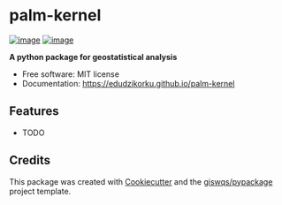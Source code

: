 # palm-kernel


[![image](https://img.shields.io/pypi/v/palm-kernel.svg)](https://pypi.python.org/pypi/palm-kernel)
[![image](https://img.shields.io/conda/vn/conda-forge/palm-kernel.svg)](https://anaconda.org/conda-forge/palm-kernel)


**A python package for geostatistical analysis**


-   Free software: MIT license
-   Documentation: https://edudzikorku.github.io/palm-kernel
    

## Features

-   TODO

## Credits

This package was created with [Cookiecutter](https://github.com/cookiecutter/cookiecutter) and the [giswqs/pypackage](https://github.com/giswqs/pypackage) project template.
